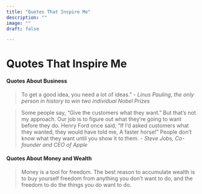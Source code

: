 ```yaml
---
title: "Quotes That Inspire Me"
description: ""
image: ""
draft: false

---
```

# Quotes That Inspire Me

#### Quotes About Business

> To get a good idea, you need a lot of ideas." - *Linus Pauling, the only person in history to win two individual Nobel Prizes*

> Some people say, “Give the customers what they want.” But that’s not my approach. Our job is to figure out what they’re going to want before they do. Henry Ford once said, “If I’d asked customers what they wanted, they would have told me, A faster horse!” People don’t know what they want until you show it to them. - *Steve Jobs, Co-founder and CEO of Apple*


#### Quotes About Money and Wealth

> Money is a tool for freedom. The best reason to accumulate wealth is to buy yourself freedom from anything you don’t want to do, and the freedom to do the things you do want to do.

